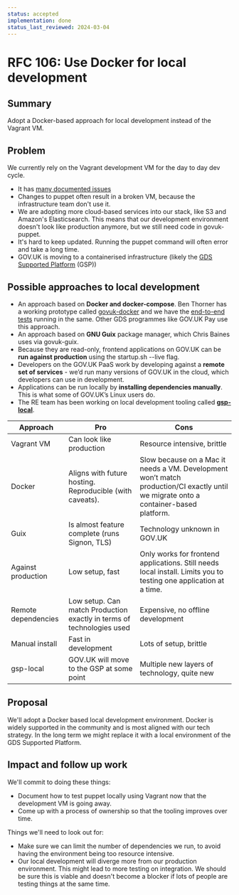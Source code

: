 ```yaml
---
status: accepted
implementation: done
status_last_reviewed: 2024-03-04
---
```


# RFC 106: Use Docker for local development

## Summary

Adopt a Docker-based approach for local development instead of the Vagrant VM.

## Problem

We currently rely on the Vagrant development VM for the day to day dev cycle.

- It has [many documented issues](https://docs.publishing.service.gov.uk/manual.html#development-vm)
- Changes to puppet often result in a broken VM, because the infrastructure team don't use it.
- We are adopting more cloud-based services into our stack, like S3 and Amazon's Elasticsearch. This means that our development environment doesn't look like production anymore, but we still need code in govuk-puppet.
- It's hard to keep updated. Running the puppet command will often error and take a long time.
- GOV.UK is moving to a containerised infrastructure (likely the [GDS Supported Platform](https://github.com/alphagov/gsp) (GSP))

## Possible approaches to local development

- An approach based on **Docker and docker-compose**. Ben Thorner has a working prototype called [govuk-docker](https://github.com/benthorner/govuk-docker) and we have the [end-to-end tests](https://github.com/alphagov/publishing-e2e-tests) running in the same. Other GDS programmes like GOV.UK Pay use this approach.
- An approach based on **GNU Guix** package manager, which Chris Baines uses via govuk-guix.
- Because they are read-only, frontend applications on GOV.UK can be **run against production** using the startup.sh --live flag.
- Developers on the GOV.UK PaaS work by developing against a **remote set of services** - we’d run many versions of GOV.UK in the cloud, which developers can use in development.
- Applications can be run locally by **installing dependencies manually**. This is what some of GOV.UK’s Linux users do.
- The RE team has been working on local development tooling called **[gsp-local](https://github.com/alphagov/gsp/blob/master/docs/gds-supported-platform/getting-started-gsp-local.md)**.

Approach | Pro | Cons
-- | -- | --
Vagrant VM | Can look like production | Resource intensive, brittle
Docker | Aligns with future hosting. Reproducible (with caveats). | Slow because on a Mac it needs a VM. Development won’t match production/CI exactly until we migrate onto a container-based platform.
Guix | Is almost feature complete (runs Signon, TLS) | Technology unknown in GOV.UK
Against production | Low setup, fast | Only works for frontend applications. Still needs local install. Limits you to testing one application at a time.
Remote dependencies | Low setup. Can match Production exactly in terms of technologies used | Expensive, no offline development
Manual install | Fast in development | Lots of setup, brittle
gsp-local | GOV.UK will move to the GSP at some point | Multiple new layers of technology, quite new

## Proposal

We'll adopt a Docker based local development environment. Docker is widely supported in the community and is most aligned with our tech strategy. In the long term we might replace it with a local environment of the GDS Supported Platform.

## Impact and follow up work

We'll commit to doing these things:

- Document how to test puppet locally using Vagrant now that the development VM is going away.
- Come up with a process of ownership so that the tooling improves over time.

Things we'll need to look out for:

- Make sure we can limit the number of dependencies we run, to avoid having the environment being too resource intensive.
- Our local development will diverge more from our production environment. This might lead to more testing on integration. We should be sure this is viable and doesn't become a blocker if lots of people are testing things at the same time.
